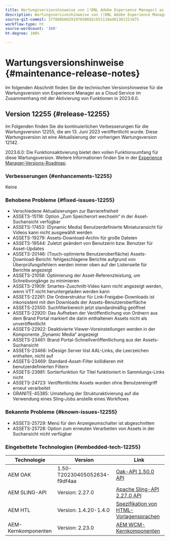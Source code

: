 ```yaml
---
title: Wartungsversionshinweise von [!DNL Adobe Experience Manager] as a Cloud Service in Verbindung mit der Aktivierung von Funktionen in 2023.6.0.
description: Wartungsversionshinweise von [!DNL Adobe Experience Manager] as a Cloud Service in Verbindung mit der Aktivierung von Funktionen in 2023.6.0.
source-git-commit: 37f888b8d29197650692cb51118ad61301313d75
workflow-type: ht
source-wordcount: '369'
ht-degree: 100%

---
```


# Wartungsversionshinweise {#maintenance-release-notes}

Im folgenden Abschnitt finden Sie die technischen Versionshinweise für die Wartungsversion von Experience Manager as a Cloud Service im Zusammenhang mit der Aktivierung von Funktionen in 2023.6.0.

## Version 12255 {#release-12255}

Im Folgenden finden Sie die kontinuierlichen Verbesserungen für die Wartungsversion 12255, die am 13. Juni 2023 veröffentlicht wurde. Diese Wartungsversion ist eine Aktualisierung der vorherigen Wartungsversion 12142.

2023.6.0: Die Funktionsaktivierung bietet den vollen Funktionsumfang für diese Wartungsversion. Weitere Informationen finden Sie in der [Experience Manager-Versions-Roadmap](https://experienceleague.adobe.com/docs/experience-manager-release-information/aem-release-updates/update-releases-roadmap.html?lang=de).

### Verbesserungen {#enhancements-12255}

Keine

### Behobene Probleme {#fixed-issues-12255}

- Verschiedene Aktualisierungen zur Barrierefreiheit
- ASSETS-15116: Option „Zum Speicherort wechseln“ in der Asset-Suchansicht verfügbar
- ASSETS-17453: (Dynamic Media) Benutzerdefinierte Miniaturansicht für Videos kann nicht ausgewählt werden
- ASSETS-19279: Assets-Download-Archiv für große Dateien
- ASSETS-19544: Zuletzt geändert von Benutzerin bzw. Benutzer für Asset-Updates
- ASSETS-20146: (Touch-optimierte Benutzeroberfläche) Assets-Download-Bericht: fehlgeschlagene Berichte aufgrund von Überprüfungsfehlern werden immer oben auf der Listenseite für Berichte angezeigt
- ASSETS-21056: Optimierung der Asset-Referenzleistung, um Schreibvorgänge zu minimieren
- ASSETS-21909: Smartes-Zuschnitt-Video kann nicht angezeigt werden, wenn VTT nicht heruntergeladen werden kann
- ASSETS-22261: Die Ordnerstruktur für Link-Freigabe-Downloads ist inkonsistent mit den Downloads der Assets-Benutzeroberfläche
- ASSETS-22550: Suchfilterbereich jetzt standardmäßig geöffnet
- ASSETS-22920: Das Aufheben der Veröffentlichung von Ordnern aus dem Brand Portal markiert die darin enthaltenen Assets nicht als unveröffentlicht
- ASSETS-22922: Deaktivierte Viewer-Voreinstellungen werden in der Komponente „Dynamic Media“ angezeigt
- ASSETS-23461: Brand Portal-Schnellveröffentlichung aus der Assets-Suchansicht
- ASSETS-23466: InDesign Server löst AAL-Links, die Leerzeichen enthalten, nicht auf
- ASSETS-23469: Standard-Asset-Filter kollidieren mit benutzerdefinierten Filtern
- ASSETS-23981: Sortierfunktion für Titel funktioniert in Sammlungs-Links nicht
- ASSETS-24723: Veröffentlichte Assets wurden ohne Benutzereingriff erneut verarbeitet
- GRANITE-45385: Umstellung der Strukturaktivierung auf die Verwendung eines Sling-Jobs anstelle eines Workflows

### Bekannte Probleme {#known-issues-12255}

- ASSETS-25729: Menü für den Anzeigeumschalter ist abgeschnitten
- ASSETS-25728: Option zum erneuten Verarbeiten von Assets in der Suchansicht nicht verfügbar

### Eingebettete Technologien {#embedded-tech-12255}

| Technologie | Version | Link |
|---|---|---|
| AEM OAK | 1.50-T20230405052634-f9df4aa | [Oak-API 1.50.0 API](https://www.javadoc.io/doc/org.apache.jackrabbit/oak-api/1.50.0/index.html) |
| AEM SLING-API | Version: 2.27.0 | [Apache Sling-API 2.27.0 API](https://www.javadoc.io/doc/org.apache.sling/org.apache.sling.api/latest/index.html) |
| AEM HTL | Version: 1.4.20-1.4.0 | [Spezifikation von HTML-Vorlagensprachen](https://github.com/adobe/htl-spec) |
| AEM-Kernkomponenten | Version: 2.23.0 | [AEM WCM-Kernkomponenten](https://github.com/adobe/aem-core-wcm-components) |

